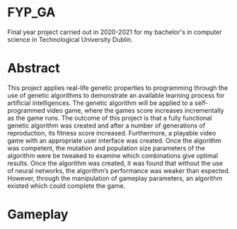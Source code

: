 # FYP_GA
Final year project carried out in 2020-2021 for my bachelor's in computer science in Technological University Dublin.

# Abstract

This project applies real-life genetic properties to programming through the use of genetic algorithms to demonstrate an available learning process for artificial intelligences. The genetic algorithm will be applied to a self-programmed video game, where the games score increases incrementally as the game runs.
The outcome of this project is that a fully functional genetic algorithm was created and after a number of generations of reproduction, its fitness score increased. Furthermore, a playable video game with an appropriate user interface was created. Once the algorithm was competent, the mutation and population size parameters of the algorithm were be tweaked to examine which combinations give optimal results.
Once the algorithm was created, it was found that without the use of neural networks, the algorithm’s performance was weaker than expected. However, through the manipulation of gameplay parameters, an algorithm existed which could complete the game.

# Gameplay


